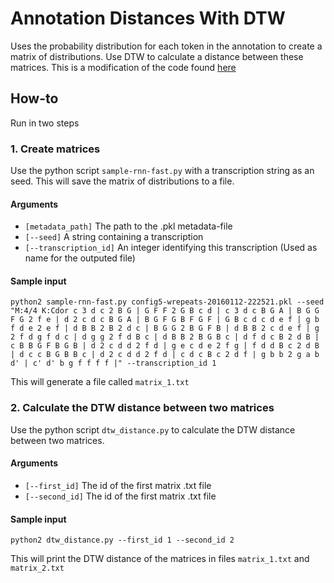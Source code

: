 # Annotation Distances With DTW

Uses the probability distribution for each token in the annotation to create a matrix of distributions. Use DTW to calculate a distance between these matrices. This is a modification of the code found [here]([http](https://github.com/IraKorshunova/folk-rnn))

## How-to
Run in two steps

### 1. Create matrices
Use the python script `sample-rnn-fast.py` with a transcription string as an seed. This will save the matrix of distributions to a file.

#### Arguments

* `[metadata_path]` The path to the .pkl metadata-file
* `[--seed]` A string containing a transcription
* `[--transcription_id]` An integer identifying this transcription (Used as name for the outputed file)

#### Sample input

`python2 sample-rnn-fast.py config5-wrepeats-20160112-222521.pkl --seed "M:4/4 K:Cdor c 3 d c 2 B G | G F F 2 G B c d | c 3 d c B G A | B G G F G 2 f e | d 2 c d c B G A | B G F G B F G F | G B c d c d e f | g b f d e 2 e f | d B B 2 B 2 d c | B G G 2 B G F B | d B B 2 c d e f | g 2 f d g f d c | d g g 2 f d B c | d B B 2 B G B c | d f d c B 2 d B | c B B G F B G B | d 2 c d d 2 f d | g e c d e 2 f g | f d d B c 2 d B | d c c B G B B c | d 2 c d d 2 f d | c d c B c 2 d f | g b b 2 g a b d' | c' d' b g f f f f |" --transcription_id 1`


This will generate a file called `matrix_1.txt`


### 2. Calculate the DTW distance between two matrices
Use the python script `dtw_distance.py` to calculate the DTW distance between two matrices.

#### Arguments

* `[--first_id]` The id of the first matrix .txt file
* `[--second_id]` The id of the first matrix .txt file

#### Sample input
`python2 dtw_distance.py --first_id 1 --second_id 2`

This will print the DTW distance of the matrices in files `matrix_1.txt` and `matrix_2.txt`